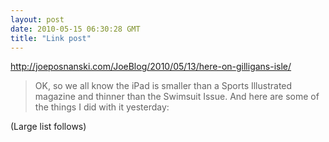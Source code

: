 ```yaml
---
layout: post
date: 2010-05-15 06:30:28 GMT
title: "Link post"
---
```

<http://joeposnanski.com/JoeBlog/2010/05/13/here-on-gilligans-isle/>

> OK, so we all know the iPad is smaller than a Sports Illustrated magazine and thinner than the Swimsuit Issue. And here are some of the things I did with it yesterday: 

(Large list follows)

